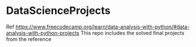# DataScienceProjects
Ref https://www.freecodecamp.org/learn/data-analysis-with-python/#data-analysis-with-python-projects    This repo includes the  solved final  projects  from the reference
